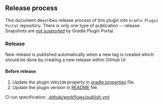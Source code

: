 ## Release process

This document describes release process of this plugin into `Gradle Plugin Portal` repository.
There is only one type of publication -- release. Snapshots
are [not supported](https://plugins.gradle.org/docs/publish-plugin) by Gradle Plugin Portal.

### Release

New release is published automatically when a new tag is created which should be done by creating a new release within
GitHub UI.

#### Before release

1. Update the plugin `VERSION` property in [gradle.properties](gradle.properties) file.
2. Update the plugin version in [README](README.md) file.

CI run specification: [.github/workflows/publish.yml](.github/workflows/publish.yml)